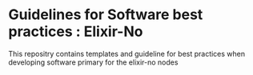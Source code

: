 # Guidelines for Software best practices : Elixir-No


This repositry contains templates and guideline for best practices when developing software primary for the elixir-no nodes


